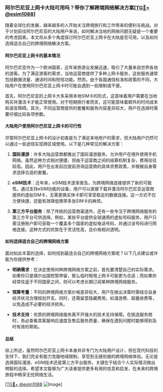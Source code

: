 ### 阿尔巴尼亚上网卡大陆可用吗？带你了解跨境网络解决方案[[TG💪+ @esim1088](https://t.me/s/esim1088)]

随着全球化的发展，越来越多的人开始关注跨境旅行和工作带来的便利与挑战。对于计划前往阿尔巴尼亚的大陆用户来说，如何解决当地的网络问题无疑是一个重要的考虑因素。本文将从多个角度探讨阿尔巴尼亚上网卡在大陆是否可用，以及如何选择适合自己的跨境网络解决方案。

#### **阿尔巴尼亚上网卡的基本情况**

阿尔巴尼亚作为一个欧洲国家，近年来旅游业发展迅速，吸引了大量来自世界各地的游客。为了满足游客的需求，当地运营商提供了多种上网卡服务，这些服务通常包括数据流量、通话时间和短信功能。然而，由于各国通信标准和政策的不同，大陆用户在使用阿尔巴尼亚上网卡时可能会遇到一些限制或不便。

首先，阿尔巴尼亚的上网卡大多采用本地SIM卡的形式，这意味着用户需要在当地购买并激活卡才能正常使用。对于短期旅行者而言，这可能意味着额外的时间成本和语言障碍。其次，不同运营商提供的套餐和服务内容差异较大，用户在选择时需要仔细比较各项参数。

#### **大陆用户使用阿尔巴尼亚上网卡的可行性**

尽管阿尔巴尼亚上网卡的设计初衷是为了满足本地用户的需求，但大陆用户仍然可以通过一些途径实现跨区域使用。以下是几种常见的解决方案：

1. **国际漫游**：许多大陆运营商都推出了国际漫游服务，允许用户在境外使用手机网络。虽然这种方式相对便捷，但由于运营商之间的结算机制复杂，费用往往较高。因此，用户在出发前应提前咨询运营商的具体资费政策，并根据自身需求选择合适的套餐。

2. **eSIM技术**：近年来，eSIM技术逐渐普及，为跨境网络连接提供了新的可能性。通过支持eSIM功能的设备，用户可以直接下载并激活阿尔巴尼亚运营商提供的虚拟SIM卡，无需更换实体卡即可享受稳定的数据连接。这一方式不仅方便快捷，还能有效降低携带多张SIM卡的麻烦。

3. **第三方平台服务**：除了传统的运营商渠道外，还有一些专注于跨境网络服务的第三方平台可供选择。例如，某些平台提供全球通用的虚拟号码服务，用户只需注册账户即可获取一个覆盖多个国家的虚拟电话号码，并通过该号码进行网络连接。这种方式的优势在于灵活性高，且价格相对透明。

#### **如何选择适合自己的跨境网络方案**

面对如此丰富的选择，如何找到最适合自己的跨境网络方案呢？以下几点建议或许能为你提供参考：

- **明确需求**：在决定使用何种跨境网络方案之前，首先要清楚自己的实际需求。如果你只是偶尔出国短暂停留，那么临时租借上网卡可能更为合适；而如果你经常往返于不同国家之间，则可以考虑长期订阅某种跨境网络服务。
  
- **预算考量**：不同的跨境网络方案价格差异较大，用户在做出决策时需结合自身经济状况合理规划开支。同时，还需留意隐藏费用，如漫游费、超量收费等，以免造成不必要的经济损失。

- **技术支持**：优质的跨境网络服务离不开强大的技术支持保障。在挑选服务商时，务必查看其客服响应速度及售后服务质量，确保在遇到问题时能够得到及时有效的帮助。

#### **总结**

综上所述，虽然阿尔巴尼亚上网卡本身并非专门为大陆用户设计，但在现代科技的支持下，我们完全有能力克服地域限制，享受到无缝衔接的跨境网络体验。无论是选择国际漫游、eSIM技术还是第三方平台服务，关键在于结合个人实际情况做出明智的选择。希望本文能够为广大读者提供更多有用的信息和启发，在未来的跨境旅程中畅享无忧网络生活。

[[TG💪+ @esim1088](https://t.me/s/esim1088) ![Image](https://i.postimg.cc/4NQfJmqS/Snipaste-2025-05-13-00-14-12.png)]